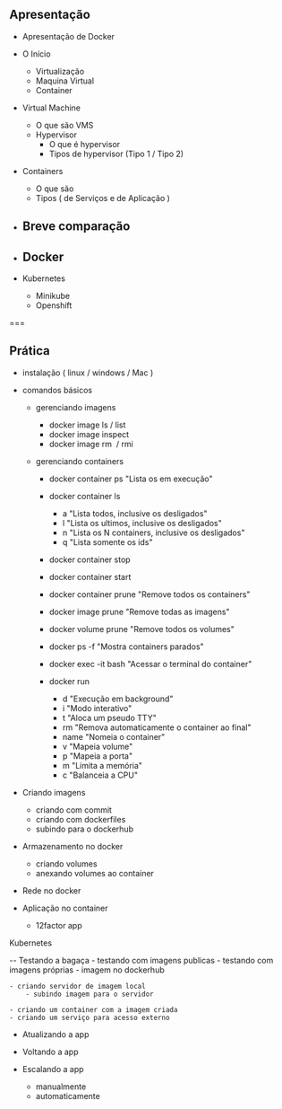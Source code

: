 Apresentação
---
- Apresentação de Docker

- O Início
	- Virtualização
	- Maquina Virtual
	- Container

- Virtual Machine
	- O que são VMS
	- Hypervisor
		- O que é hypervisor
		- Tipos de hypervisor (Tipo 1 / Tipo 2)

- Containers
	- O que são
	- Tipos ( de Serviços e de Aplicação )

- Breve comparação
	- 

- Docker
	- 

- Kubernetes
	- Minikube
	- Openshift

	
===


Prática
---

- instalação ( linux / windows / Mac )
- comandos básicos
	- gerenciando imagens
		- docker image ls / list
		- docker image inspect <image>
		- docker image rm <image> / rmi <image>

	- gerenciando containers
		- docker container ps "Lista os em execução"
		- docker container ls <param>
			- a "Lista todos, inclusive os desligados"
			- l "Lista os ultimos, inclusive os desligados"
			- n "Lista os N containers, inclusive os desligados"
			- q "Lista somente os ids"
		- docker container stop <container>
		- docker container start <container>
		- docker container prune "Remove todos os containers"
		- docker image prune "Remove todas as imagens"
		- docker volume prune "Remove todos os volumes"
		- docker ps -f "Mostra containers parados"
		- docker exec -it <container> bash "Acessar o terminal do container"
		
		- docker <container> run <param> <image> <cmd> <args>
			- d "Execução em background"
			- i "Modo interativo"
			- t "Aloca um pseudo TTY"
			- rm "Remova automaticamente o container ao final"
			- name "Nomeia o container"
			- v "Mapeia volume"
			- p "Mapeia a porta"
			- m "Limita a memória"
			- c "Balanceia a CPU"


- Criando imagens
	- criando com commit
	- criando com dockerfiles
	- subindo para o dockerhub

- Armazenamento no docker
	- criando volumes
	- anexando volumes ao container

- Rede no docker
	

- Aplicação no container
	- 12factor app


Kubernetes

-- Testando a bagaça
	- testando com imagens publicas
	- testando com imagens próprias
		- imagem no dockerhub
		
	- criando servidor de imagem local
		- subindo imagem para o servidor

	- criando um container com a imagem criada
	- criando um serviço para acesso externo
	
- Atualizando a app
- Voltando a app

- Escalando a app
	- manualmente
	- automaticamente


